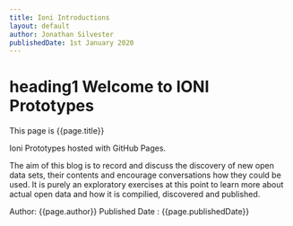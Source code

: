 ```yaml
---
title: Ioni Introductions
layout: default
author: Jonathan Silvester
publishedDate: 1st January 2020
---
```



# heading1 Welcome to IONI Prototypes

This page is {{page.title}}

Ioni Prototypes hosted with GitHub Pages.

The aim of this blog is to record and discuss the discovery of new open data sets, their contents and encourage  conversations how they could be used. It is purely an exploratory exercises at this point to learn more about actual open data and how it is compilied, discovered and published.

Author: {{page.author}}
Published Date : {{page.publishedDate}}